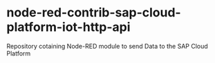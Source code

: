# node-red-contrib-sap-cloud-platform-iot-http-api
Repository cotaining Node-RED module to send Data to the SAP Cloud Platform 
